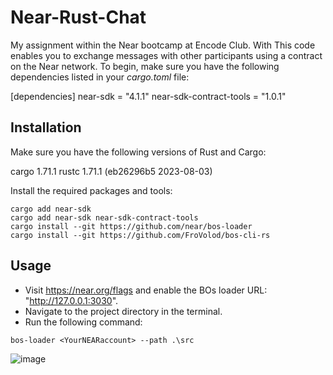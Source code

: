 # Near-Rust-Chat

My assignment within the Near bootcamp at Encode Club. With This code enables you to exchange messages with other participants using a contract on the Near network. To begin, make sure you have the following dependencies listed in your *cargo.toml*  file:

[dependencies]
near-sdk = "4.1.1"
near-sdk-contract-tools = "1.0.1"


## Installation 

Make sure you have the following versions of Rust and Cargo:

cargo 1.71.1
rustc 1.71.1 (eb26296b5 2023-08-03)

Install the required packages and tools:

```
cargo add near-sdk
cargo add near-sdk near-sdk-contract-tools
cargo install --git https://github.com/near/bos-loader
cargo install --git https://github.com/FroVolod/bos-cli-rs 
```

## Usage

- Visit https://near.org/flags and enable the BOs loader URL: "http://127.0.0.1:3030".
- Navigate to the project directory in the terminal.
- Run the following command:

``bos-loader <YourNEARaccount> --path .\src``   


![image](https://github.com/arkanoeth/Near-Rust-Chat/assets/62271657/3c90e0ac-6f17-45d0-ad97-cd8b87d49afe)

